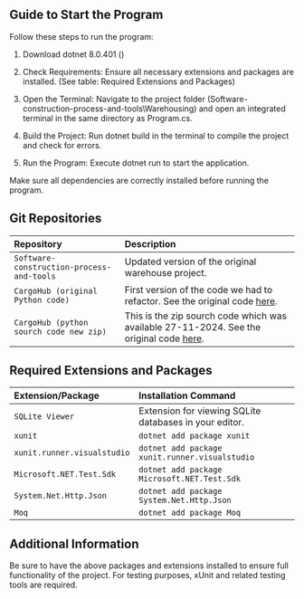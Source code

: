 ## Guide to Start the Program
Follow these steps to run the program:

1. Download dotnet 8.0.401 ()

2. Check Requirements: Ensure all necessary extensions and packages are installed. (See table: Required Extensions and Packages)

3. Open the Terminal: Navigate to the project folder (Software-construction-process-and-tools\Warehousing) and open an integrated terminal in the same directory as Program.cs.

4. Build the Project: Run dotnet build in the terminal to compile the project and check for errors.

5. Run the Program: Execute dotnet run to start the application.

Make sure all dependencies are correctly installed before running the program.


## Git Repositories

| Repository | Description |
| :-------- | :------------------------- |
| `Software-construction-process-and-tools` | Updated version of the original warehouse project. |
| `CargoHub (original Python code)` | First version of the code we had to refactor. See the original code [here](https://github.com/Revin400/Project_C_Warehousing_01). |
| `CargoHub (python sourch code new zip)` | This is the zip sourch code which was available 27-11-2024. See the original code [here](https://github.com/Revin400/CargoHub-python-sourch-code-new-zip). |

## Required Extensions and Packages

| Extension/Package | Installation Command |
| :-------- | :------------------------- |
| `SQLite Viewer` | Extension for viewing SQLite databases in your editor. |
| `xunit` | `dotnet add package xunit` |
| `xunit.runner.visualstudio` | `dotnet add package xunit.runner.visualstudio` |
| `Microsoft.NET.Test.Sdk` | `dotnet add package Microsoft.NET.Test.Sdk` |
| `System.Net.Http.Json` | `dotnet add package System.Net.Http.Json` |
| `Moq` | `dotnet add package Moq` |

## Additional Information

Be sure to have the above packages and extensions installed to ensure full functionality of the project. For testing purposes, xUnit and related testing tools are required.

